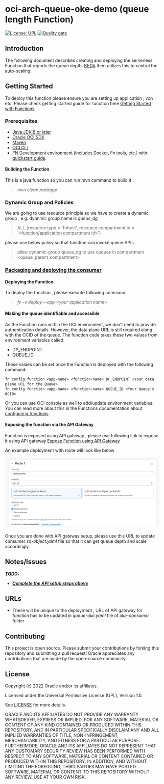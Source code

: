 # oci-arch-queue-oke-demo (queue length Function)

[![License: UPL](https://img.shields.io/badge/license-UPL-green)](https://img.shields.io/badge/license-UPL-green) [![Quality gate](https://sonarcloud.io/api/project_badges/quality_gate?project=oracle-devrel_oci-arch-queue-oke-demo)](https://sonarcloud.io/dashboard?id=oracle-devrel_oci-arch-queue-oke-demo)

## Introduction

The following document describes creating and deploying the serverless Function that reports the queue depth. [KEDA](https://keda.sh/) then utilizes this to control the auto-scaling.

## Getting Started

To deploy this function please ensure you are setting up application , vcn etc. Please check getting  started guide for function here [Getting Started with Functions](https://docs.oracle.com/en-us/iaas/developer-tutorials/tutorials/functions/func-setup-cs/01-summary.htm)

### Prerequisites

- [Java JDK 8 or later](https://www.oracle.com/java/technologies/downloads/)
- [Oracle OCI SDK](https://docs.oracle.com/en-us/iaas/Content/API/SDKDocs/javasdk.htm)
- [Maven](https://maven.apache.org/download.cgi)
- [OCI CLI](https://docs.oracle.com/en-us/iaas/Content/API/Concepts/cliconcepts.htm)
- [FN Development environment](https://docs.oracle.com/en-us/iaas/Content/Functions/Tasks/functionsconfiguringclient.htm) (includes Docker, Fn tools, etc.)  with [quickstart guide](https://docs.oracle.com/en-us/iaas/Content/Functions/Tasks/functionsquickstartlocalhost.htm).



#### Building the Function

This is a java function so you can run mvn command to build it .
> *mvn clean package*

### Dynamic Group and Policies
  

We are going to use resource principle so we have to create a dynamic group , e.g. dyanmic group name is *queue_dg*
>ALL {resource.type = 'fnfunc', resource.compartment.id = '<function/application compartment id>'}

please use below policy so that function can invoke queue APIs 
> allow dynamic-group queue_dg to use queues in compartment <queue_parent_compartment>


### <u>Packaging and deploying the consumer</u>

#### Deploying the Function

To deploy the function , please execute following command 
> *fn -v deploy --app \<your application name\>*

#### Making the queue identifiable and accessible

As the Function runs within the OCI environment, we don't need to provide authentication details. However, the data plane URL is still required along with the OCID of the queue. The function code takes these two values from environment variables called:

- DP_ENDPOINT
- QUEUE_ID

These values can be set once the Function is deployed with the following command:

```
fn config function <app-name> <function-name> DP_ENDPOINT <Your data plane URL for the Queue>
fn config function <app-name> <function-name> QUEUE_ID <Your Queue's OCID>
```
Or you can use OCI console as well to add/update environment variables.
You can read more about this in the Functions documentation about [configuring functions](https://docs.oracle.com/en-us/iaas/Content/Functions/Tasks/functionspassingconfigparams.htm).


#### Exposing the function via the API Gateway

Function is exposed using API gateway , please use following link to expose it using API gateway [Expose Function using API Gateway](https://docs.oracle.com/en-us/iaas/Content/APIGateway/Tasks/apigatewayusingfunctionsbackend.htm)

An example deployment with route will look like below 

![](../images/api-config.png)

Once you are done with API gateway setup, please use this URL to update consumer *so-object.yaml* file so that it can get queue depth and scale accordingly.
## Notes/Issues

***<u>TODO:</u>***

* ***<u>Complete the API setup steps above</u>***

## URLs

* These will be unique to the deployment , URL of API gateway for function has to be updated in *queue-oke.yaml* file of *oke-consumer* folder .

## Contributing

This project is open source.  Please submit your contributions by forking this repository and submitting a pull request!  Oracle appreciates any contributions that are made by the open-source community.

## License

Copyright (c) 2022 Oracle and/or its affiliates.

Licensed under the Universal Permissive License (UPL), Version 1.0.

See [LICENSE](LICENSE) for more details.

ORACLE AND ITS AFFILIATES DO NOT PROVIDE ANY WARRANTY WHATSOEVER, EXPRESS OR IMPLIED, FOR ANY SOFTWARE, MATERIAL OR CONTENT OF ANY KIND CONTAINED OR PRODUCED WITHIN THIS REPOSITORY, AND IN PARTICULAR SPECIFICALLY DISCLAIM ANY AND ALL IMPLIED WARRANTIES OF TITLE, NON-INFRINGEMENT, MERCHANTABILITY, AND FITNESS FOR A PARTICULAR PURPOSE.  FURTHERMORE, ORACLE AND ITS AFFILIATES DO NOT REPRESENT THAT ANY CUSTOMARY SECURITY REVIEW HAS BEEN PERFORMED WITH RESPECT TO ANY SOFTWARE, MATERIAL OR CONTENT CONTAINED OR PRODUCED WITHIN THIS REPOSITORY. IN ADDITION, AND WITHOUT LIMITING THE FOREGOING, THIRD PARTIES MAY HAVE POSTED SOFTWARE, MATERIAL OR CONTENT TO THIS REPOSITORY WITHOUT ANY REVIEW. USE AT YOUR OWN RISK. 
